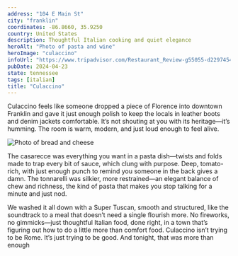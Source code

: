 ```yaml
---
address: "104 E Main St"
city: "franklin"
coordinates: -86.8660, 35.9250
country: United States
description: Thoughtful Italian cooking and quiet elegance
heroAlt: "Photo of pasta and wine"
heroImage: "culaccino"
infoUrl: "https://www.tripadvisor.com/Restaurant_Review-g55055-d22974546-Reviews-Culaccino_Italian_Restaurant_Bar-Franklin_Tennessee.html"
pubDate: 2024-04-23
state: tennessee
tags: [italian]
title: "Culaccino"
---
```


Culaccino feels like someone dropped a piece of Florence into downtown Franklin and gave it just enough polish to keep the locals in leather boots and denim jackets comfortable. It’s not shouting at you with its heritage—it’s humming. The room is warm, modern, and just loud enough to feel alive.

![Photo of bread and cheese](/no-reserv-ai-tions/culaccino-appetizer.webp)

The casarecce was everything you want in a pasta dish—twists and folds made to trap every bit of sauce, which clung with purpose. Deep, tomato-rich, with just enough punch to remind you someone in the back gives a damn. The tonnarelli was silkier, more restrained—an elegant balance of chew and richness, the kind of pasta that makes you stop talking for a minute and just nod.

We washed it all down with a Super Tuscan, smooth and structured, like the soundtrack to a meal that doesn’t need a single flourish more. No fireworks, no gimmicks—just thoughtful Italian food, done right, in a town that’s figuring out how to do a little more than comfort food. Culaccino isn’t trying to be Rome. It’s just trying to be good. And tonight, that was more than enough
